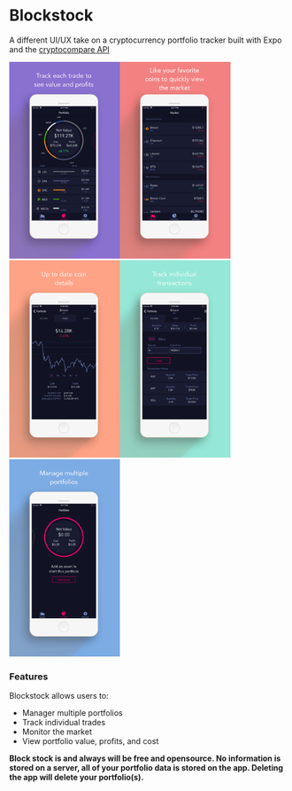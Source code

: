 # Blockstock
A different UI/UX take on a cryptocurrency portfolio tracker built with Expo and the [cryptocompare API](https://www.cryptocompare.com/)

<!-- ![alt text](assets/images/Blue.png "Logo Title Text 1" ) -->

<img src="assets/images/Purp.png" width="200"><img src="assets/images/Red.png" width="200"><img src="assets/images/Orange.png" width="200"><img src="assets/images/Green.png" width="200"><img src="assets/images/Blue.png" width="200">

### Features
Blockstock allows users to:
 - Manager multiple portfolios
 - Track individual trades
 - Monitor the market
 - View portfolio value, profits, and cost

**Block stock is and always will be free and opensource. No information is stored on a server, all of your portfolio data is stored on the app. Deleting the app will delete your portfolio(s).**
